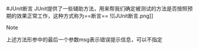#JUnit断言
JUnit提供了一些辅助方法，用来帮我们确定被测试的方法是否按照预期的效果正常工作，这种方式称为==断言==
![[JUnit断言.png]]
>[!NOTE]
>上述方法形参中的最后一个参数msg表示错误提示信息，可以不指定